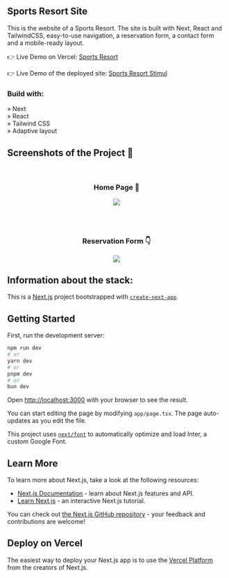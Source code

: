 <h2>Sports Resort Site</h2>

<p>This is the website of a Sports Resort. The site is built with Next, React and TailwindCSS, easy-to-use navigation, a reservation form, a contact form and a mobile-ready layout.</p>

👉 Live Demo on Vercel: <a href='https://restaurant-project-beta.vercel.app/'>Sports Resort</a>

👉 Live Demo of the deployed site: <a href='https://stimulsport.net/'>Sports Resort Stimul</a>

<h3>Build with:</h3>

» Next <br>
» React <br>
» Tailwind CSS <br>
» Adaptive layout <br>

<h2>Screenshots of the Project 📸</h2>
<br>
<h3 align='center'>Home Page 🏡</h3>

<div align='center'>
<img src='../assets/restaurant-project-beta.vercel.app_.png?raw=true'/>
</div>

<br><br>
<h3 align='center'>Reservation Form 👇</h3>

<div align='center'>
<img src='../assets/restaurant-project-beta.vercel.app_reservations.png?raw=true'/>
</div>


<h2>Information about the stack:</h2>

This is a [Next.js](https://nextjs.org/) project bootstrapped with [`create-next-app`](https://github.com/vercel/next.js/tree/canary/packages/create-next-app).

## Getting Started

First, run the development server:

```bash
npm run dev
# or
yarn dev
# or
pnpm dev
# or
bun dev
```

Open [http://localhost:3000](http://localhost:3000) with your browser to see the result.

You can start editing the page by modifying `app/page.tsx`. The page auto-updates as you edit the file.

This project uses [`next/font`](https://nextjs.org/docs/basic-features/font-optimization) to automatically optimize and load Inter, a custom Google Font.

## Learn More

To learn more about Next.js, take a look at the following resources:

- [Next.js Documentation](https://nextjs.org/docs) - learn about Next.js features and API.
- [Learn Next.js](https://nextjs.org/learn) - an interactive Next.js tutorial.

You can check out [the Next.js GitHub repository](https://github.com/vercel/next.js/) - your feedback and contributions are welcome!

## Deploy on Vercel

The easiest way to deploy your Next.js app is to use the [Vercel Platform](https://vercel.com/new?utm_medium=default-template&filter=next.js&utm_source=create-next-app&utm_campaign=create-next-app-readme) from the creators of Next.js.